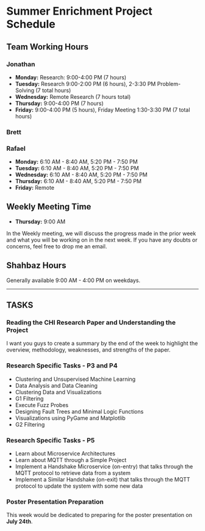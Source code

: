# Summer Enrichment Project Schedule

## Team Working Hours

### Jonathan
- **Monday:** Research: 9:00-4:00 PM (7 hours)
- **Tuesday:** Research 9:00-2:00 PM (6 hours), 2-3:30 PM Problem-Solving (7 total hours)
- **Wednesday:** Remote Research (7 hours total)
- **Thursday:** 9:00-4:00 PM (7 hours)
- **Friday:** 9:00-4:00 PM (5 hours), Friday Meeting 1:30-3:30 PM (7 total hours)

### Brett

### Rafael
- **Monday:** 6:10 AM - 8:40 AM, 5:20 PM - 7:50 PM
- **Tuesday:** 6:10 AM - 8:40 AM, 5:20 PM - 7:50 PM
- **Wednesday:** 6:10 AM - 8:40 AM, 5:20 PM - 7:50 PM
- **Thursday:** 6:10 AM - 8:40 AM, 5:20 PM - 7:50 PM
- **Friday:** Remote

## Weekly Meeting Time
- **Thursday:** 9:00 AM

In the Weekly meeting, we will discuss the progress made in the prior week and what you will be working on in the next week. If you have any doubts or concerns, feel free to drop me an email.

## Shahbaz Hours
Generally available 9:00 AM - 4:00 PM on weekdays.

---

## TASKS

### Reading the CHI Research Paper and Understanding the Project
I want you guys to create a summary by the end of the week to highlight the overview, methodology, weaknesses, and strengths of the paper.

### Research Specific Tasks - P3 and P4
- Clustering and Unsupervised Machine Learning
- Data Analysis and Data Cleaning
- Clustering Data and Visualizations
- G1 Filtering
- Execute Fuzz Probes
- Designing Fault Trees and Minimal Logic Functions
- Visualizations using PyGame and Matplotlib
- G2 Filtering

### Research Specific Tasks - P5
- Learn about Microservice Architectures
- Learn about MQTT through a Simple Project
- Implement a Handshake Microservice (on-entry) that talks through the MQTT protocol to retrieve data from a system
- Implement a Similar Handshake (on-exit) that talks through the MQTT protocol to update the system with some new data

### Poster Presentation Preparation
This week would be dedicated to preparing for the poster presentation on **July 24th**.
